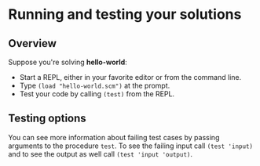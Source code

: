 # Running and testing your solutions

## Overview

Suppose you're solving __hello-world__:

* Start a REPL, either in your favorite editor or from the
command line.
* Type `(load "hello-world.scm")` at the prompt.
* Test your code by calling `(test)` from the REPL.

## Testing options

You can see more information about failing test cases by passing
arguments to the procedure `test`. 
To see the failing input call `(test 'input)` and to see the output as well call `(test 'input 'output)`.